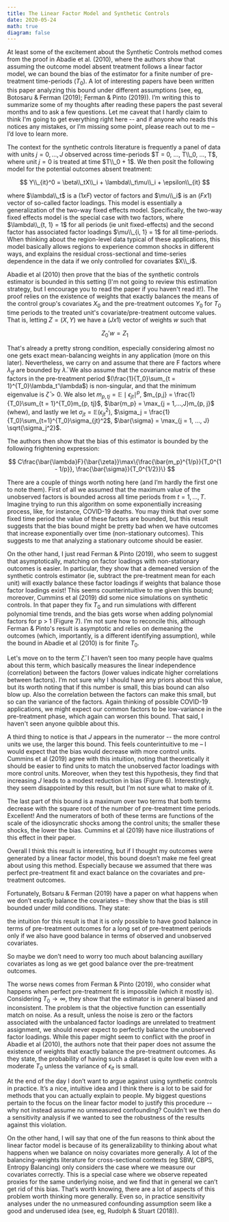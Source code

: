 ```yaml
---
title: The Linear Factor Model and Synthetic Controls
date: 2020-05-24
math: true
diagram: false
---
```

At least some of the excitement about the Synthetic Controls method comes from the proof in Abadie et al. (2010), where the authors show that assuming the outcome model absent treatment follows a linear factor model, we can bound the bias of the estimator for a finite number of pre-treatment time-periods ($T_0$). A lot of interesting papers have been written this paper analyzing this bound under different assumptions (see, eg, Botosaru & Ferman (2019); Ferman & Pinto (2019)). I’m writing this to summarize some of my thoughts after reading these papers the past several months and to ask a few questions. Let me caveat that I hardly claim to think I'm going to get everything right here -- and if anyone who reads this notices any mistakes, or I’m missing some point, please reach out to me – I’d love to learn more.

The context for the synthetic controls literature is frequently a panel of data with units $j = 0, ..., J$ observed across time-periods $T = 0, ..., T\\_0, ..., T$, where unit $j = 0$ is treated at time $T\\_0 + 1$. We then posit the following model for the potential outcomes absent treatment:

$$
Y\\_{it}^0 = \beta\\_tX\\_i + \lambda\\_t\mu\\_i + \epsilon\\_{it}
$$

where $\lambda\\_t$ is a $(1 x F)$ vector of factors and $\mu\\_i$ is an $(F x 1)$ vector of so-called factor loadings. This model is essentially a generalization of the two-way fixed effects model. Specifically, the two-way fixed effects model is the special case with two factors, where $\lambda\\_{t, 1} = 1$ for all periods (ie unit fixed-effects) and the second factor has associated factor loadings $\mu\\_{i, 1} = 1$ for all time-periods. When thinking about the region-level data typical of these applications, this model basically allows regions to experience common shocks in different ways, and explains the residual cross-sectional and time-series dependence in the data if we only controlled for covariates $X\\_i$.

Abadie et al (2010) then prove that the bias of the synthetic controls estimator is bounded in this setting (I'm not going to review this estimation strategy, but I encourage you to read the paper if you haven't read it!). The proof relies on the existence of weights that exactly balances the means of the control group's covariates $X_0$ and the pre-treatment outcomes $Y_0$ for $T_0$ time periods to the treated unit's covariate/pre-treatment outcome values. That is, letting $Z = (X, Y)$ we have a $(J x 1)$ vector of weights $w$ such that 

$$
Z_0'w = Z_1
$$

That's already a pretty strong condition, especially considering almost no one gets exact mean-balancing weights in any application (more on this later). Nevertheless, we carry on and assume that there are F factors where $\lambda_{tf}$ are bounded by $\bar{\lambda}$. We also assume that the covariance matrix of these factors in the pre-treatment period $(\frac{1}{T_0}\sum_{t = 1}^{T_0}\lambda_t'\lambda$) is non-singular, and that the minimum eigenvalue is $\bar{\zeta} > 0$. We also let $m_{p, tj} = \mathbb{E}\mid\epsilon_{jt}\mid^p$, $m_{p,j} = \frac{1}{T_0}\sum_{t = 1}^{T_0}m_{p, tj}$, $\bar{m_p} = \max_{j = 1,...,J}m_{p, j}$ (whew), and lastly we let $\sigma_{jt} = \mathbb{E}(\epsilon_{jt}^2)$, $\sigma_j = \frac{1}{T_0}\sum_{t=1}^{T_0}\sigma_{jt}^2$, $\bar{\sigma} = \max_{j = 1, ..., J} \sqrt{\sigma_j^2}$.

The authors then show that the bias of this estimator is bounded by the following frightening expression:

$$
C\frac{\bar{\lambda}F}{\bar{\zeta}}\max\{\frac{\bar{m_p}^{1/p}}{T_0^{1 - 1/p}}, \frac{\bar{\sigma}}{T_0^{1/2}}\}
$$ 

There are a couple of things worth noting here (and I’m hardly the first one to note them). First of all we assumed that the maximum value of the unobserved factors is bounded across all time periods from $t = 1,..., T$. Imagine trying to run this algorithm on some exponentially increasing process, like, for instance, COVID-19 deaths. You may think that over some fixed time period the value of these factors are bounded, but this result suggests that the bias bound might be pretty bad when we have outcomes that increase exponentially over time (non-stationary outcomes). This suggests to me that analyzing a stationary outcome should be easier. 

On the other hand, I just read Ferman & Pinto (2019), who seem to suggest that asymptotically, matching on factor loadings with non-stationary outcomes is easier. In particular, they show that a demeaned version of the synthetic controls estimator (ie, subtract the pre-treatment mean for each unit) will exactly balance these factor loadings if weights that balance those factor loadings exist! This seems counterintuitive to me given this bound; moreover, Cummins et al (2019) did some nice simulations on synthetic controls. In that paper they fix $T_0$ and run simulations with different polynomial time trends, and the bias gets worse when adding polynomial factors for p > 1 (Figure 7). I’m not sure how to reconcile this, although Ferman & Pinto's result is asymptotic and relies on demeaning the outcomes (which, importantly, is a different identifying assumption), while the bound in Abadie et al (2010) is for finite $T_0$.

Let's move on to the term $\bar{\zeta}$. I haven’t seen too many people have qualms about this term, which basically measures the linear independence (correlation) between the factors (lower values indicate higher correlations between factors). I’m not sure why I should have any priors about this value, but its worth noting that if this number is small, this bias bound can also blow up. Also the correlation between the factors can make this small, but so can the variance of the factors. Again thinking of possible COVID-19 applications, we might expect our common factors to be low-variance in the pre-treatment phase, which again can worsen this bound. That said, I haven't seen anyone quibble about this. 

A third thing to notice is that $J$ appears in the numerator -- the more control units we use, the larger this bound. This feels counterintuitive to me – I would expect that the bias would decrease with more control units. Cummins et al (2019) agree with this intuition, noting that theoretically it should be easier to find units to match the unobserved factor loadings with more control units. Moreover, when they test this hypothesis, they find that increasing $J$ leads to a modest reduction in bias (Figure 6). Interestingly, they seem disappointed by this result, but I’m not sure what to make of it.

The last part of this bound is a maximum over two terms that both terms decrease with the square root of the number of pre-treatment time periods. Excellent! And the numerators of both of these terms are functions of the scale of the idiosyncratic shocks among the control units; the smaller these shocks, the lower the bias. Cummins et al (2019) have nice illustrations of this effect in their paper.

Overall I think this result is interesting, but if I thought my outcomes were generated by a linear factor model, this bound doesn’t make me feel great about using this method. Especially because we assumed that there was perfect pre-treatment fit and exact balance on the covariates and pre-treatment outcomes. 

Fortunately, Botsaru & Ferman (2019) have a paper on what happens when we don’t exactly balance the covariates – they show that the bias is still bounded under mild conditions. They state:

the intuition for this result is that it is only possible to have good balance in terms of pre-treatment outcomes for a long set of pre-treatment periods only if we also have good balance in terms of observed and unobserved covariates.

So maybe we don’t need to worry too much about balancing auxillary covariates as long as we get good balance over the pre-treatment outcomes.

The worse news comes from Ferman & Pinto (2019), who consider what happens when perfect pre-treatment fit is impossible (which it mostly is). Considering $T_0 \to \infty$, they show that the estimator is in general biased and inconsistent. The problem is that the objective function can essentially match on noise. As a result, unless the noise is zero or the factors associated with the unbalanced factor loadings are unrelated to treatment assignment, we should never expect to perfectly balance the unobserved factor loadings. While this paper might seem to conflict with the proof in Abadie et al (2010), the authors note that their paper does not assume the existence of weights that exactly balance the pre-treatment outcomes. As they state, the probability of having such a dataset is quite low even with a moderate $T_0$ unless the variance of $\epsilon_{it}$ is small.

At the end of the day I don’t want to argue against using synthetic controls in practice. It’s a nice, intuitive idea and I think there is a lot to be said for methods that you can actually explain to people. My biggest questions pertain to the focus on the linear factor model to justify this procedure -- why not instead assume no unmeasured confounding? Couldn't we then do a sensitivity analysis if we wanted to see the robustness of the results against this violation.

On the other hand, I will say that one of the fun reasons to think about the linear factor model is because of its generalizability to thinking about what happens when we balance on noisy covariates more generally. A lot of the balancing-weights literature for cross-sectional contexts (eg SBW, CBPS, Entropy Balancing) only considers the case where we measure our covariates correctly. This is a special case where we observe repeated proxies for the same underlying noise, and we find that in general we can’t get rid of this bias. That’s worth knowing, there are a lot of aspects of this problem worth thinking more generally. Even so, in practice sensitivity analyses under the no unmeasured confounding assumption seem like a good and underused idea (see, eg, Rudolph & Stuart (2018)).
